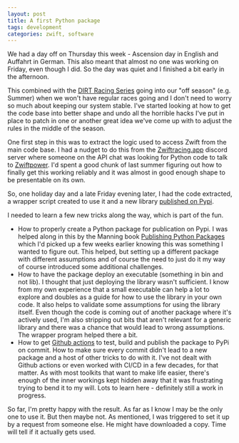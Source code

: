 ```yaml
---
layout: post
title: A first Python package
tags: development
categories: zwift, software
---
```


We had a day off on Thursday this week - Ascension day in English and Auffahrt in German. This also meant that almost no one was working on Friday, even though I did. So the day was quiet and I finished a bit early in the afternoon.

This combined with the [DIRT Racing Series](http://www.dirtracingseries.com/) going into our "off season" (e.g. Summer) when we won't have regular races going and I don't need to worry so much about keeping our system stable. I've started looking at how to get the code base into better shape and undo all the horrible hacks I've put in place to patch in one or another great idea we've come up with to adjust the rules in the middle of the season.

One first step in this was to extract the logic used to access Zwift from the main code base. I had a nudget to do this from the [Zwiftracing.app](http://zwiftracing.app/) discord server where someone on the API chat was looking for Python code to talk to [Zwiftpower](http://www.zwiftpower.com/). I'd spent a good chunk of last summer figuring out how to finally get this working reliably and it was almost in good
enough shape to be presentable on its own.

So, one holiday day and a late Friday evening later, I had the code extracted, a wrapper script created to use it and a new library [published on Pypi](https://pypi.org/project/zpdatafetch/).

I needed to learn a few new tricks along the way, which is part of the fun.

- How to properly create a Python package for publication on Pypi. I was helped along in this by the Manning book [Publishing Python Packages](https://www.manning.com/books/publishing-python-packages) which I'd picked up a few weeks earlier knowing this was something I wanted to figure out. This helped, but setting up a different package with different assumptions and of course the need to just do it my way of course introduced some additional challenges.
- How to have the package deploy an executable (something in bin and not lib). I thought that just deploying the library wasn't sufficient. I know from my own experience that a small executable can help a lot to explore and doubles as a guide for how to use the library in your own code. It also helps to validate some assumptions for using the library itself. Even though the code is coming out of another package where it's actively used, I'm also stripping out bits that aren't relevant for a generic library and there was a chance that would lead to wrong assumptions. The wrapper program helped there a bit.
- How to get [Github actions](https://docs.github.com/en/actions) to test, build and publish the package to PyPi on commit. How to make sure every commit didn't lead to a new package and a host of other tricks to do with it. I've not dealt with Github actions or even worked with CI/CD in a few decades, for that matter. As with most toolkits that want to make life easier, there's enough of the inner workings kept hidden away that it was frustrating trying to bend it to my will. Lots to learn here - definitely still a work in progress.

So far, I'm pretty happy with the result. As far as I know I may be the only one to use it. But then maybe not. As mentioned, I was triggered to set it up by a request from someone else. He might have downloaded a copy. Time will tell if it actually gets used.
